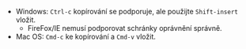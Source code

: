 * Windows: `Ctrl-c` kopírování se podporuje, ale použijte `Shift-insert` vložit.
  * FireFox/IE nemusí podporovat schránky oprávnění správně.
* Mac OS: `Cmd-c` ke kopírování a `Cmd-v` vložit.